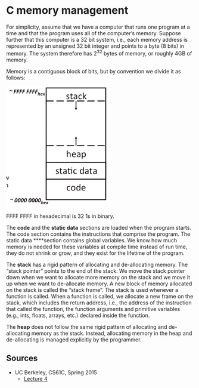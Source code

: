 # C memory management

For simplicity, assume that we have a computer that runs one program at a time and that the program uses all of the computer’s memory. Suppose further that this computer is a 32 bit system, i.e., each memory address is represented by an unsigned 32 bit integer and points to a byte (8 bits) in memory. The system therefore has $2^{32}$ bytes of memory, or roughly 4GB of memory.

Memory is a contiguous block of bits, but by convention we divide it as follows:

<img src="/img/cs61c_program_address_space.png" />

FFFF FFFF in hexadecimal is 32 1s in binary.

The **code** and the **static data** sections are loaded when the program starts. The code section contains the instructions that comprise the program. The static data ****section contains global variables. We know how much memory is needed for these variables at compile time instead of run time, they do not shrink or grow, and they exist for the lifetime of the program.

The **stack** has a rigid pattern of allocating and de-allocating memory. The “stack pointer” points to the end of the stack. We move the stack pointer down when we want to allocate more memory on the stack and we move it up when we want to de-allocate memory. A new block of memory allocated on the stack is called the “stack frame”. The stack is used whenever a function is called. When a function is called, we allocate a new frame on the stack, which includes the return address, i.e., the address of the instruction that called the function, the function arguments and primitive variables (e.g., ints, floats, arrays, etc.) declared inside the function.

The **heap** does not follow the same rigid pattern of allocating and de-allocating memory as the stack. Instead, allocating memory in the heap and de-allocating is managed explicitly by the programmer.

## Sources

* UC Berkeley, CS61C, Spring 2015
	* [Lecture 4](https://www.youtube.com/watch?v=4orEBUAb8ps&list=PLhMnuBfGeCDM8pXLpqib90mDFJI-e1lpk&index=4)